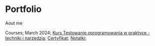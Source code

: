 # Portfolio

Aout me


Courses;
March 2024;
[Kurs Testowanie oprogramowania w praktyce - techniki i narzędzia](https://strefakursow.pl/product/show/1607
);
[Certyfikat](https://platforma.strefakursow.pl/p/certificate/hash/logq76ac5z4w8gss0sswgcg4g48k08o);
[Notatki](url);
